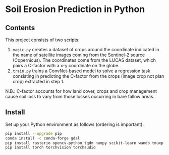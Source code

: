 # Soil Erosion Prediction in Python

## Contents

This project consists of two scripts:
1. `magic.py` creates a dataset of crops around the coordinate indicated in the name
   of satellite images coming from the Sentinel-2 source (Copernicus). The coordinates come from
   the LUCAS dataset, which pairs a C-factor with a x-y coordinate on the globe.
2. `train.py` trains a ConvNet-based model to solve a regression task consisting in
   predicting the C-factor from the crops (image crop not plan crop) extracted in step 1.

N.B.: C-factor accounts for how land cover, crops and crop management cause soil loss to vary from
those losses occurring in bare fallow areas.

## Install

Set up your Python environment as follows (ordering is important):
```bash
pip install --upgrade pip
conda install -c conda-forge gdal
pip install rasterio opencv-python tqdm numpy scikit-learn wandb tmuxp tabulate pyright ruff-lsp
pip install torch torchvision torchaudio
```

